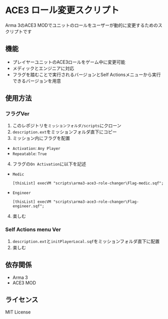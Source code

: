# ACE3 ロール変更スクリプト

Arma 3のACE3 MODでユニットのロールをユーザーが動的に変更するためのスクリプトです

## 機能

- プレイヤーユニットのACE3ロールをゲーム中に変更可能
- メディックとエンジニアに対応
- フラグを踏むことで実行されるバージョンとSelf Actionsメニューから実行できるバージョンを用意


## 使用方法

### フラグVer
1. このレポジトリを`ミッションフォルダ/scripts`にクローン
2. `description.ext`をミッションフォルダ直下にコピー
3. ミッション内にフラグを配置
  - `Activation`: `Any Player`
  - `Repeatable`: `True`
4. フラグの`On Activation`に以下を記述
  - `Medic`
    ```sqf
    [thisList] execVM "scripts\arma3-ace3-role-changer\Flag-medic.sqf";
    ```
  - `Engineer`
    ```sqf
    [thisList] execVM "scripts\arma3-ace3-role-changer\Flag-engineer.sqf";
    ```
4. 楽しむ

### Self Actions menu Ver
1. `description.ext`と`initPlayerLocal.sqf`をミッションフォルダ直下に配置
2. 楽しむ


## 依存関係

- Arma 3
- ACE3 MOD

## ライセンス

MIT License
